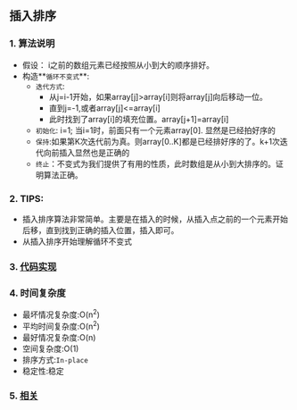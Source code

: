 ## 插入排序

### 1. 算法说明

* 假设： i之前的数组元素已经按照从小到大的顺序排好。
* 构造**`循环不变式`**:
    * `迭代方式`:
        * 从j=i-1开始，如果array[j]>array[i]则将array[j]向后移动一位。
        * 直到j=-1,或者array[j]<=array[i]
        * 此时找到了array[i]的填充位置。array[j+1]=array[i]
    * `初始化`: i=1; 当i=1时，前面只有一个元素array[0]. 显然是已经拍好序的
    * `保持`:如果第K次迭代前为真。则array[0..K]都是已经排好序的了。k+1次迭代向前插入显然也是正确的
    * `终止`：不变式为我们提供了有用的性质，此时数组是从小到大排序的。证明算法正确。
    
### 2. TIPS:

* 插入排序算法非常简单。主要是在插入的时候，从插入点之前的一个元素开始后移，直到找到正确的插入位置，插入即可。
* 从插入排序开始理解循环不变式

### 3. [代码实现](../../src/ita/chap02/sort_insert.cpp)

### 4. 时间复杂度
* 最坏情况复杂度:O(n<sup>2</sup>)
* 平均时间复杂度:O(n<sup>2</sup>)
* 最好情况复杂度:O(n)
* 空间复杂度:O(1)
* 排序方式:`In-place`
* 稳定性:稳定

### 5. [相关](../ita/chap02.md)